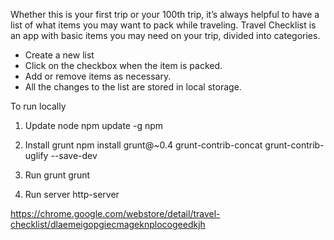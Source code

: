 Whether this is your first trip or your 100th trip, it’s always helpful to have a list of what items you may want to pack while traveling.
Travel Checklist is an app with basic items you may need on your trip, divided into categories.

- Create a new list
- Click on the checkbox when the item is packed.
- Add or remove items as necessary.
- All the changes to the list are stored in local storage.


To run locally

1. Update node
npm update -g npm

2. Install grunt
npm install grunt@~0.4 grunt-contrib-concat grunt-contrib-uglify --save-dev

3. Run grunt
grunt

4. Run server 
http-server

https://chrome.google.com/webstore/detail/travel-checklist/dlaemeigopgiecmageknplocogeedkjh



